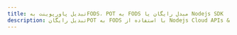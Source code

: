 ---title: تبدیل پاورپوینت بهFODS، POT به FODS مبدل رایگان یا Nodejs SDKdescription: تبدیل رایگانPOT به FODS با استفاده از Nodejs Cloud APIs & SDK. همچنین اسناد Microsoft PowerPoint را در Cloud ایجاد، ویرایش و رندر کنید.---